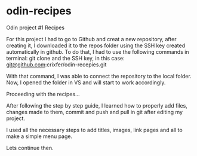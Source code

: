 # odin-recipes
Odin project #1 Recipes

For this project I had to go to Github and creat a new repository, after creating it, I downloaded it
to the repos folder using the SSH key created automatically in github. To do that, I had to use the following
commands in terminal: git clone and the SSH key, in this case: git@github.com:crixfer/odin-recepies.git

With that command, I was able to connect the repository to the local folder. Now, I opened the folder in VS and 
will start to work accordingly.

Proceeding with the recipes...

After following the step by step guide, I learned how to properly add files, changes made to them, commit and push and pull in git after editing my project.

I used all the necessary steps to add titles, images, link pages and all to make a simple menu page.

Lets continue then.

